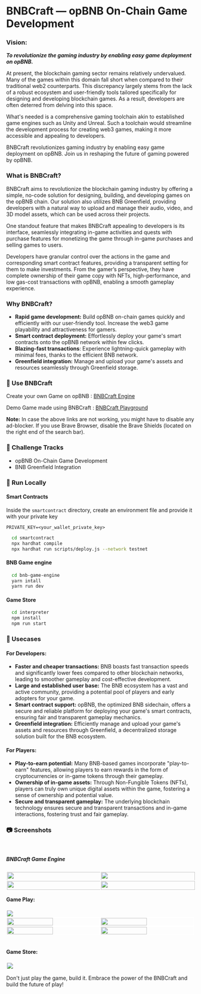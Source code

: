 ﻿# BNBCraft — opBNB On-Chain Game Development

### Vision: 
***To revolutionize the gaming industry by enabling easy game deployment on opBNB.***

At present, the blockchain gaming sector remains relatively undervalued. Many of the games within this domain fall short when compared to their traditional web2 counterparts. This discrepancy largely stems from the lack of a robust ecosystem and user-friendly tools tailored specifically for designing and developing blockchain games. As a result, developers are often deterred from delving into this space. 

What's needed is a comprehensive gaming toolchain akin to established game engines such as Unity and Unreal. Such a toolchain would streamline the development process for creating web3 games, making it more accessible and appealing to developers.

BNBCraft revolutionizes gaming industry by enabling easy game deployment on opBNB. Join us in reshaping the future of gaming powered by opBNB.

### What is BNBCraft?

BNBCraft aims to revolutionize the blockchain gaming industry by offering a simple, no-code solution for designing, building, and developing games on the opBNB chain. Our solution also utilizes BNB Greenfield, providing developers with a natural way to upload and manage their audio, video, and 3D model assets, which can be used across their projects. 

One standout feature that makes BNBCraft appealing to developers is its interface, seamlessly integrating in-game activities and quests with purchase features for monetizing the game through in-game purchases and selling games to users. 

Developers have granular control over the actions in the game and corresponding smart contract features, providing a transparent setting for them to make investments. From the gamer’s perspective, they have complete ownership of their game copy with NFTs, high-performance, and low gas-cost transactions with opBNB, enabling a smooth gameplay experience.

### Why BNBCraft?
* **Rapid game development:** Build opBNB on-chain games quickly and efficiently with our user-friendly tool. Increase the web3 game playability and attractiveness for gamers.
* **Smart contract deployment:** Effortlessly deploy your game's smart contracts onto the opBNB network within few clicks.
* **Blazing-fast transactions**: Experience lightning-quick gameplay with minimal fees, thanks to the efficient BNB network.
* **Greenfield integration:** Manage and upload your game's assets and resources seamlessly through Greenfield storage. 


### 🏪 Use BNBCraft  

Create your own Game on opBNB : [BNBCraft Engine](https://bnb-craft-engine.vercel.app/)

Demo Game made using BNBCraft : [BNBCraft Playground](https://bnb-craft-playground.vercel.app/)

**Note:** In case the above links are not working, you might have to disable any ad-blocker. If you use Brave Browser, disable the Brave Shields (located on the right end of the search bar).

### 📝 Challenge Tracks

* opBNB On-Chain Game Development
* BNB Greenfield Integration


### 🚀 Run Locally

#### Smart Contracts
Inside the `smartcontract` directory, create an environment file and provide it with your private key

```
PRIVATE_KEY=<your_wallet_private_key>
```

```bash
  cd smartcontract
  npx hardhat compile
  npx hardhat run scripts/deploy.js --network testnet
```

#### BNB Game engine

```bash
  cd bnb-game-engine
  yarn intall
  yarn run dev
```
#### Game Store

```bash
  cd interpreter
  npm install
  npm run start
```

### 👾 Usecases

#### For Developers:
* **Faster and cheaper transactions:** BNB boasts fast transaction speeds and significantly lower fees compared to other blockchain networks, leading to smoother gameplay and cost-effective development.
* **Large and established user base:** The BNB ecosystem has a vast and active community, providing a potential pool of players and early adopters for your game.
* **Smart contract support:** opBNB, the optimized BNB sidechain, offers a secure and reliable platform for deploying your game's smart contracts, ensuring fair and transparent gameplay mechanics.
* **Greenfield integration:** Efficiently manage and upload your game's assets and resources through Greenfield, a decentralized storage solution built for the BNB ecosystem.

#### For Players:
* **Play-to-earn potential:** Many BNB-based games incorporate "play-to-earn" features, allowing players to earn rewards in the form of cryptocurrencies or in-game tokens through their gameplay.
* **Ownership of in-game assets:** Through Non-Fungible Tokens (NFTs), players can truly own unique digital assets within the game, fostering a sense of ownership and potential value.
* **Secure and transparent gameplay:** The underlying blockchain technology ensures secure and transparent transactions and in-game interactions, fostering trust and fair gameplay.

### 📷 Screenshots

<br>
<h5>BNBCraft Game Engine</h5>

<div style="display: flex; flex-wrap: wrap;">
  <div style="flex: 50%;">
    <img src="https://github.com/S1ddh4rthaG/BNBCraft/blob/main/images/ss1.png?raw=true" style="width: 100%; border: 2px solid white;" />
  </div>
  <div style="flex: 50%;">
    <img src="https://github.com/S1ddh4rthaG/BNBCraft/blob/main/images/ss3.png?raw=true" style="width: 100%; border: 2px solid white;" />
  </div>
  <div style="flex: 50%;">
    <img src="https://github.com/S1ddh4rthaG/BNBCraft/blob/main/images/ss4.png?raw=true" style="width: 100%; border: 2px solid white;" />
  </div>
  <div style="flex: 50%;">
    <img src="https://github.com/S1ddh4rthaG/BNBCraft/blob/main/images/ss5.png?raw=true" style="width: 100%; border: 2px solid white;" />
  </div>
</div>

<be>
<h4>Game Play:</h4>

<div style="display: flex;">
  <img src="https://github.com/S1ddh4rthaG/BNBCraft/blob/main/images/superman.png?raw=true"style="border: 2px solid white;"/>
</div>
<div style="display: flex;">
  <img src="https://github.com/S1ddh4rthaG/BNBCraft/blob/main/images/csgo.png?raw=true"  width="49.7%" style="border: 2px solid white;"/>
  <img src="https://github.com/S1ddh4rthaG/BNBCraft/blob/main/images/superman2.png?raw=true" width="49.7%" style="border: 2px solid white;"/>
</div>
<div style="display: flex;">
  <img src="https://github.com/S1ddh4rthaG/BNBCraft/blob/main/images/game2.png?raw=true" width="49.7%" style="border: 2px solid white;"/>
  <img src="https://github.com/S1ddh4rthaG/BNBCraft/blob/main/images/game3.png?raw=true" width="49.7%" style="border: 2px solid white;"/>
</div>

<br>
<h4>Game Store:</h4>
<p float="left">
  <img src="https://github.com/S1ddh4rthaG/BNBCraft/blob/main/images/gamestore.png?raw=true" style="border: 2px solid white;">
</p>

Don't just play the game, build it. Embrace the power of the BNBCraft and build the future of play!
